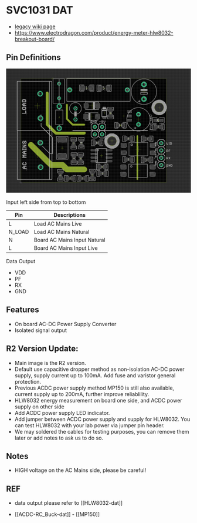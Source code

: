# SVC1031 DAT

- [legacy wiki page](https://w.electrodragon.com/w/Category:Energy_Meter#Documents)
- https://www.electrodragon.com/product/energy-meter-hlw8032-breakout-board/

## Pin Definitions

![](51-36-17-03-04-2023.png)

Input left side from top to bottom

| Pin    | Descriptions                 |
| ------ | ---------------------------- |
| L      | Load AC Mains Live           |
| N_LOAD | Load AC Mains Natural        |
| N      | Board AC Mains Input Natural |
| L      | Board AC Mains Input Live    |

Data Output

- VDD
- PF
- RX
- GND

## Features

- On board AC-DC Power Supply Converter
- Isolated signal output

## R2 Version Update:

- Main image is the R2 version.
- Default use capacitive dropper method as non-isolation AC-DC power supply, supply current up to 100mA. Add fuse and varistor general protection.
- Previous ACDC power supply method MP150 is still also available, current supply up to 200mA, further improve reliablility.
- HLW8032 energy measurement on board one side, and ACDC power supply on other side
- Add ACDC power supply LED indicator.
- Add jumper between ACDC power supply and supply for HLW8032. You can test HLW8032 with your lab power via jumper pin header.
- We may soldered the cables for testing purposes, you can remove them later or add notes to ask us to do so.

## Notes 

- HIGH voltage on the AC Mains side, please be careful!

## REF

- data output please refer to [[HLW8032-dat]]

- [[ACDC-RC_Buck-dat]] - [[MP150]]
